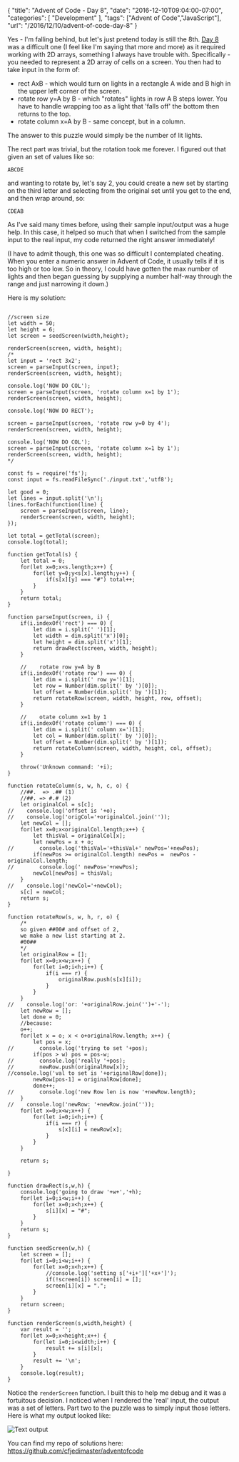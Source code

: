 
{
	"title": "Advent of Code - Day 8",
	"date": "2016-12-10T09:04:00-07:00",
	"categories": [
		"Development"
	],
	"tags": ["Advent of Code","JavaScript"],
	"url": "/2016/12/10/advent-of-code-day-8"
}

Yes - I'm falling behind, but let's just pretend today is still the 8th. [Day 8](http://adventofcode.com/2016/day/8) was a difficult one (I feel like I'm saying that more and more) as it required working with 2D arrays, something I always have trouble with. Specifically - you needed to represent a 2D array of cells on a screen. You then had to take input in the form of:

* rect AxB - which would turn on lights in a rectangle A wide and B high in the upper left corner of the screen.
* rotate row y=A by B - which "rotates" lights in row A B steps lower. You have to handle wrapping too as a light that 'falls off' the bottom then returns to the top.
* rotate column x=A by B - same concept, but in a column.

The answer to this puzzle would simply be the number of lit lights.

The rect part was trivial, but the rotation took me forever. I figured out that given an set of values like so:

	ABCDE

and wanting to rotate by, let's say 2, you could create a new set by starting on the third letter and selecting from the original set until you get to the end, and then wrap around, so:

	CDEAB

As I've said many times before, using their sample input/output was a huge help. In this case, it helped so much that when I switched from the sample input to the real input, my code returned the right answer immediately!

(I have to admit though, this one was so difficult I contemplated cheating. When you enter a numeric answer in Advent of Code, it usually tells if it is too high or too low. So in theory, I could have gotten the max number of lights and then began guessing by supplying a number half-way through the range and just narrowing it down.)

Here is my solution:

<pre><code class="language-javascript">
&#x2F;&#x2F;screen size
let width = 50;
let height = 6;
let screen = seedScreen(width,height);

renderScreen(screen, width, height);
&#x2F;*
let input = &#x27;rect 3x2&#x27;;
screen = parseInput(screen, input);
renderScreen(screen, width, height);

console.log(&#x27;NOW DO COL&#x27;);
screen = parseInput(screen, &#x27;rotate column x=1 by 1&#x27;);
renderScreen(screen, width, height);

console.log(&#x27;NOW DO RECT&#x27;);

screen = parseInput(screen, &#x27;rotate row y=0 by 4&#x27;);
renderScreen(screen, width, height);

console.log(&#x27;NOW DO COL&#x27;);
screen = parseInput(screen, &#x27;rotate column x=1 by 1&#x27;);
renderScreen(screen, width, height);
*&#x2F;

const fs = require(&#x27;fs&#x27;);
const input = fs.readFileSync(&#x27;.&#x2F;input.txt&#x27;,&#x27;utf8&#x27;);

let good = 0;
let lines = input.split(&#x27;\n&#x27;);
lines.forEach(function(line) {
	screen = parseInput(screen, line);
	renderScreen(screen, width, height);
});

let total = getTotal(screen);
console.log(total);

function getTotal(s) {
	let total = 0;
	for(let x=0;x&lt;s.length;x++) {
		for(let y=0;y&lt;s[x].length;y++) {
			if(s[x][y] === &quot;#&quot;) total++;
		}
	}
	return total;
}

function parseInput(screen, i) {
	if(i.indexOf(&#x27;rect&#x27;) === 0) {
		let dim = i.split(&#x27; &#x27;)[1];
		let width = dim.split(&#x27;x&#x27;)[0];
		let height = dim.split(&#x27;x&#x27;)[1];
		return drawRect(screen, width, height);
	}

	&#x2F;&#x2F;	rotate row y=A by B
	if(i.indexOf(&#x27;rotate row&#x27;) === 0) {
		let dim = i.split(&#x27; row y=&#x27;)[1];
		let row = Number(dim.split(&#x27; by &#x27;)[0]);
		let offset = Number(dim.split(&#x27; by &#x27;)[1]);
		return rotateRow(screen, width, height, row, offset);
	}

	&#x2F;&#x2F;	otate column x=1 by 1
	if(i.indexOf(&#x27;rotate column&#x27;) === 0) {
		let dim = i.split(&#x27; column x=&#x27;)[1];
		let col = Number(dim.split(&#x27; by &#x27;)[0]);
		let offset = Number(dim.split(&#x27; by &#x27;)[1]);
		return rotateColumn(screen, width, height, col, offset);
	}

	throw(&#x27;Unknown command: &#x27;+i);
}

function rotateColumn(s, w, h, c, o) {
	&#x2F;&#x2F;##.  =&gt; .## (1)
	&#x2F;&#x2F;##. =&gt; #.# (2)
	let originalCol = s[c];
&#x2F;&#x2F;	console.log(&#x27;offset is &#x27;+o);
&#x2F;&#x2F;	console.log(&#x27;origCol=&#x27;+originalCol.join(&#x27;&#x27;));
	let newCol = [];
	for(let x=0;x&lt;originalCol.length;x++) {
		let thisVal = originalCol[x];
		let newPos = x + o;
&#x2F;&#x2F;		console.log(&#x27;thisVal=&#x27;+thisVal+&#x27; newPos=&#x27;+newPos);
		if(newPos &gt;= originalCol.length) newPos =  newPos - originalCol.length;
&#x2F;&#x2F;		console.log(&#x27; newPos=&#x27;+newPos);
		newCol[newPos] = thisVal;
	}
&#x2F;&#x2F;	console.log(&#x27;newCol=&#x27;+newCol);
	s[c] = newCol;
	return s;
}

function rotateRow(s, w, h, r, o) {
	&#x2F;*
	so given ##00# and offset of 2, 
	we make a new list starting at 2. 
	#00##
	*&#x2F;
	let originalRow = [];
    for(let x=0;x&lt;w;x++) {
        for(let i=0;i&lt;h;i++) {
			if(i === r) {
				originalRow.push(s[x][i]);
			}
        }
    }
&#x2F;&#x2F;	console.log(&#x27;or: &#x27;+originalRow.join(&#x27;&#x27;)+&#x27;-&#x27;);
	let newRow = [];
	let done = 0;
	&#x2F;&#x2F;because:
	o++;
	for(let x = o; x &lt; o+originalRow.length; x++) {
		let pos = x;
&#x2F;&#x2F;		console.log(&#x27;trying to set &#x27;+pos);
		if(pos &gt; w) pos = pos-w;
&#x2F;&#x2F;		console.log(&#x27;really &#x27;+pos);
&#x2F;&#x2F;		newRow.push(originalRow[x]);
&#x2F;&#x2F;console.log(&#x27;val to set is &#x27;+originalRow[done]);
		newRow[pos-1] = originalRow[done];
		done++;
&#x2F;&#x2F;		console.log(&#x27;new Row len is now &#x27;+newRow.length);
	}
&#x2F;&#x2F;	console.log(&#x27;newRow: &#x27;+newRow.join(&#x27;&#x27;));
    for(let x=0;x&lt;w;x++) {
        for(let i=0;i&lt;h;i++) {
			if(i === r) {
				s[x][i] = newRow[x];
			}
        }
    }

	return s;
	
}

function drawRect(s,w,h) {
	console.log(&#x27;going to draw &#x27;+w+&#x27;,&#x27;+h);
	for(let i=0;i&lt;w;i++) {
		for(let x=0;x&lt;h;x++) {
			s[i][x] = &quot;#&quot;;
		} 
	}
	return s;
}

function seedScreen(w,h) {
    let screen = [];
    for(let i=0;i&lt;w;i++) {
        for(let x=0;x&lt;h;x++) {
            &#x2F;&#x2F;console.log(&#x27;setting s[&#x27;+i+&#x27;][&#x27;+x+&#x27;]&#x27;);
            if(!screen[i]) screen[i] = [];
            screen[i][x] = &quot;.&quot;;
        }
    }
    return screen;
}

function renderScreen(s,width,height) {
    var result = &#x27;&#x27;;
    for(let x=0;x&lt;height;x++) {
        for(let i=0;i&lt;width;i++) {
            result += s[i][x];
        }
        result += &#x27;\n&#x27;;
    }
    console.log(result);
}
</code></pre>

Notice the `renderScreen` function. I built this to help me debug and it was a fortuitous decision. I noticed when I rendered the 'real' input, the output was a set of letters. Part two to the puzzle was to simply input those letters. Here is what my output looked like:

![Text output](https://static.raymondcamden.com/images/2016/12/aoc1.png)

You can find my repo of solutions here: https://github.com/cfjedimaster/adventofcode
